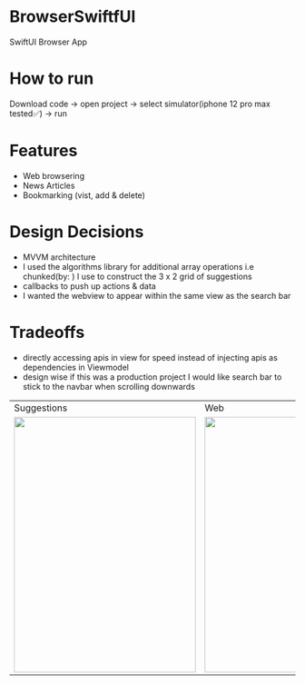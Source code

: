 # BrowserSwiftfUI
SwiftUI Browser App
# How to run 
Download code -> open project -> select simulator(iphone 12 pro max tested✅) -> run<br>
# Features 
- Web browsering
- News Articles
- Bookmarking (vist, add & delete)<br>
# Design Decisions
- MVVM architecture 
-  I used the algorithms library for additional array operations i.e chunked(by: ) I use to construct the 3 x 2 grid of suggestions 
- callbacks to push up actions & data
- I wanted the webview to appear within the same view as the search bar
# Tradeoffs
- directly accessing apis in view for speed instead of injecting apis as dependencies in Viewmodel 
- design wise if this was a production project I would like search bar to stick to the navbar when scrolling downwards
<table>
  <tr>
    <td>Suggestions</td>
     <td>Web</td>
     <td>Bookmarks</td>
  </tr>
  <tr>
    <td><img src="https://user-images.githubusercontent.com/49708426/161402315-6d0660c3-edcf-4dd5-a3b3-278b83007813.PNG" width=320 height=450></td>
    <td><img src="https://user-images.githubusercontent.com/49708426/161402339-a75311b3-68dd-41e4-8e5b-c8011f22cde4.PNG" width=320 height=450></td>
    <td><img src="https://user-images.githubusercontent.com/49708426/161402423-87a5393e-a4bf-440c-80e1-ca3be97e10e5.png" width=320 height=450></td>
   
  </tr>
  </table>
